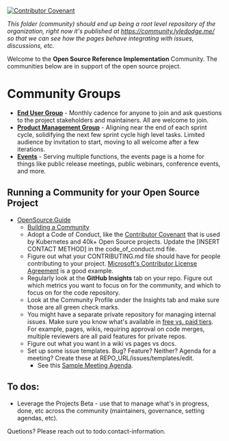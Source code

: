 <!-- for a release - we are modelling the cncf release page at cncf-cncf-online-programs-presents-cncf-live-webinar-kubernetes-123-release/ -->
<!-- for an end user - we are modelling the cncf end user research group at https://community.cncf.io/research-end-user-group/ -->
[![Contributor Covenant](https://img.shields.io/badge/Contributor%20Covenant-2.1-4baaaa.svg)](code_of_conduct.md)

*This folder (community) should end up being a root level repository of the organization, right now it's published at https://community.lyledodge.me/ so that we can see how the pages behave integrating with issues, discussions, etc.*

Welcome to the **Open Source Reference Implementation** Community. The communities below are in support of the open source project.

# Community Groups

- **[End User Group](end-user-group.md)** - Monthly cadence for anyone to join and ask questions to the project stakeholders and maintainers. All are welcome to join.
- **[Product Management Group](product-roadmap-group.md)** - Aligning near the end of each sprint cycle, solidifying the next few sprint cycle high level tasks. Limited audience by invitation to start, moving to all welcome after a few iterations.
- **[Events](events/readme.md)** - Serving multiple functions, the events page is a home for things like public release meetings, public webinars, conference events, and more.

## Running a Community for your Open Source Project
- [OpenSource.Guide](https://opensource.guide)
  - [Building a Community](https://opensource.guide/building-community/)
  - Adopt a Code of Conduct, like the [Contributor Covenant](https://contributor-covenant.org/) that is used by Kubernetes and 40k+ Open Source projects. Update the [INSERT CONTACT METHOD] in the code_of_conduct.md file.
  - Figure out what your CONTRIBUTING.md file should have for people contributing to your project. [Microsoft's Contributor License Agreement](https://cla.opensource.microsoft.com/) is a good example.
  - Regularly look at the **GitHub Insights** tab on your repo. Figure out which metrics you want to focus on for the community, and which to focus on for the code repository.
  - Look at the Community Profile under the Insights tab and make sure those are all green check marks.
  - You might have a separate private repository for managing internal issues. Make sure you know what's available in [free vs. paid tiers](https://github.com/pricing#compare-features). For example, pages, wikis, requiring approval on code merges, multiple reviewers are all paid features for private repos.
  - Figure out what you want in a wiki vs pages vs docs.
  - Set up some issue templates. Bug? Feature? Neither? Agenda for a meeting? Create these at REPO_URL/issues/templates/edit.
    - See this [Sample Meeting Agenda](sample-meeting-agenda.md).

## To dos:

- Leverage the Projects Beta - use that to manage what's in progress, done, etc across the community (maintainers, governance, setting agendas, etc).

Quetions? Please reach out to todo:contact-information.
